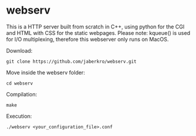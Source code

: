 # webserv
This is a HTTP server built from scratch in C++, using python for the CGI and HTML with CSS for the static webpages. Please note: kqueue() is used for I/O multiplexing, therefore this webserver only runs on MacOS.

Download:
```
git clone https://github.com/jaberkro/webserv.git
```

Move inside the webserv folder:
```
cd webserv
```

Compilation:
```
make
```

Execution:
```
./webserv <your_configuration_file>.conf
```
